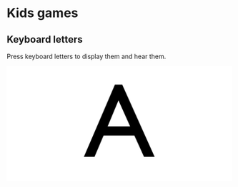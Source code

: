 # Kids games

## Keyboard letters
Press keyboard letters to display them and hear them.

![Keyboard letters screenshot](https://raw.githubusercontent.com/tubededentifrice/kids-games/master/keyboard-letters/screenshot.png)